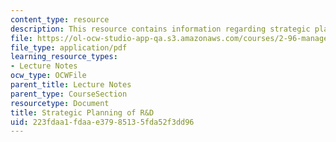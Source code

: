 ```yaml
---
content_type: resource
description: This resource contains information regarding strategic planning of R&D.
file: https://ol-ocw-studio-app-qa.s3.amazonaws.com/courses/2-96-management-in-engineering-fall-2012/223fdaa1fdaae37985135fda52f3dd96_MIT2_96F12_lec20.pdf
file_type: application/pdf
learning_resource_types:
- Lecture Notes
ocw_type: OCWFile
parent_title: Lecture Notes
parent_type: CourseSection
resourcetype: Document
title: Strategic Planning of R&D
uid: 223fdaa1-fdaa-e379-8513-5fda52f3dd96
---
```

